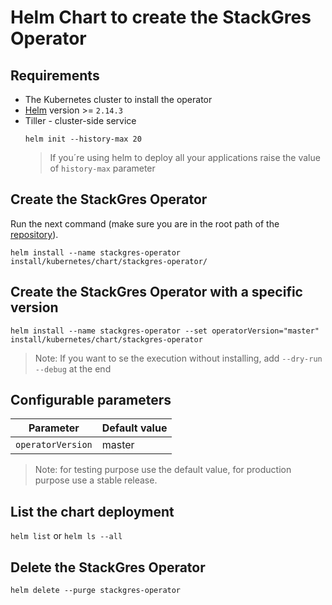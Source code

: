 # Helm Chart to create the StackGres Operator

## Requirements
- The Kubernetes cluster to install the operator
- [Helm](https://helm.sh/docs/using_helm/#installing-helm) version >= `2.14.3`
- Tiller - cluster-side service
  ```
  helm init --history-max 20
  ```
  > If you´re using helm to deploy all your applications raise the value of `history-max` parameter

## Create the StackGres Operator 

Run the next command (make sure you are in the root path of the [repository](https://gitlab.com/stackgres/stackgres)).

`helm install --name stackgres-operator install/kubernetes/chart/stackgres-operator/`

## Create the StackGres Operator with a specific version

`helm install --name stackgres-operator --set operatorVersion="master"  install/kubernetes/chart/stackgres-operator`

> Note: If you want to se the execution without installing, add `--dry-run --debug` at the end

## Configurable parameters

| Parameter | Default value |
|-----------|---------------|
| `operatorVersion` | master |

> Note: for testing purpose use the default value, for production purpose use a stable release. 


## List the chart deployment 
`helm list` or `helm ls --all`

## Delete the StackGres Operator

`helm delete --purge stackgres-operator`








